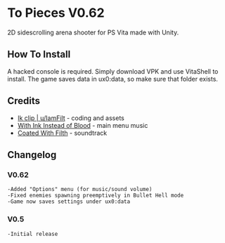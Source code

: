 # To Pieces V0.62

2D sidescrolling arena shooter for PS Vita made with Unity.

## How To Install

A hacked console is required. Simply download VPK and use VitaShell to install. The game saves data in ux0:data, so make sure that folder exists.

## Credits

* [lk clip | u/IamFilt](https://twitter.com/lk_clip) - coding and assets
* [With Ink Instead of Blood](https://coatedwithfilth.bandcamp.com) - main menu music
* [Coated With Filth](https://coatedwithfilth.bandcamp.com) - soundtrack

## Changelog

### V0.62

```
-Added "Options" menu (for music/sound volume)
-Fixed enemies spawning preemptively in Bullet Hell mode
-Game now saves settings under ux0:data
```

### V0.5

```
-Initial release
```
